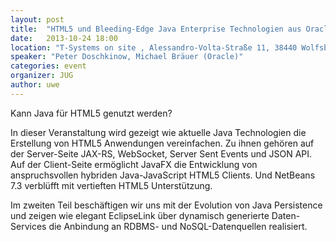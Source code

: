 ```yaml
---
layout: post
title:  "HTML5 und Bleeding-Edge Java Enterprise Technologien aus Oracle Sicht"
date:   2013-10-24 18:00
location: "T-Systems on site , Alessandro-Volta-Straße 11, 38440 Wolfsburg"
speaker: "Peter Doschkinow, Michael Bräuer (Oracle)"
categories: event
organizer: JUG
author: uwe
---
```

Kann Java für HTML5 genutzt werden?

In dieser Veranstaltung wird gezeigt wie aktuelle Java Technologien die Erstellung von HTML5 Anwendungen vereinfachen.
Zu ihnen gehören auf der Server-Seite JAX-RS, WebSocket, Server Sent Events und JSON API.
Auf der Client-Seite ermöglicht JavaFX die Entwicklung von anspruchsvollen hybriden Java-JavaScript HTML5 Clients.
Und NetBeans 7.3 verblüfft mit vertieften HTML5 Unterstützung.

Im zweiten Teil beschäftigen wir uns mit der Evolution von Java Persistence und zeigen wie elegant EclipseLink über
dynamisch generierte Daten-Services die Anbindung an RDBMS- und NoSQL-Datenquellen realisiert.
